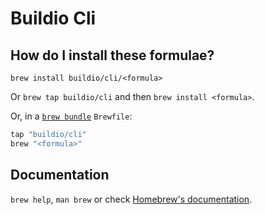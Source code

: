 # Buildio Cli

## How do I install these formulae?

`brew install buildio/cli/<formula>`

Or `brew tap buildio/cli` and then `brew install <formula>`.

Or, in a [`brew bundle`](https://github.com/Homebrew/homebrew-bundle) `Brewfile`:

```ruby
tap "buildio/cli"
brew "<formula>"
```

## Documentation

`brew help`, `man brew` or check [Homebrew's documentation](https://docs.brew.sh).
